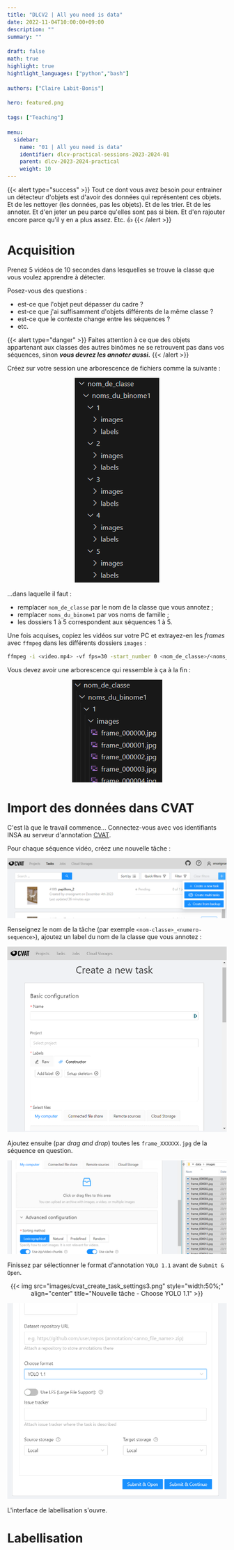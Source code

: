 ```yaml
---
title: "DLCV2 | All you need is data"
date: 2022-11-04T10:00:00+09:00
description: ""
summary: ""

draft: false
math: true 
highlight: true
hightlight_languages: ["python","bash"]

authors: ["Claire Labit-Bonis"]

hero: featured.png

tags: ["Teaching"]

menu:
  sidebar:
    name: "01 | All you need is data"
    identifier: dlcv-practical-sessions-2023-2024-01
    parent: dlcv-2023-2024-practical
    weight: 10
---
```


{{< alert type="success" >}}
Tout ce dont vous avez besoin pour entrainer un détecteur d'objets est d'avoir des données qui représentent ces objets. Et de les nettoyer (les données, pas les objets). Et de les trier. Et de les annoter. Et d'en jeter un peu parce qu'elles sont pas si bien. Et d'en rajouter encore parce qu'il y en a plus assez. Etc. :+1: 
{{< /alert >}}

# Acquisition

Prenez 5 vidéos de 10 secondes dans lesquelles se trouve la classe que vous voulez apprendre à détecter. 

Posez-vous des questions :
* est-ce que l'objet peut dépasser du cadre ?
* est-ce que j'ai suffisamment d'objets différents de la même classe ?
* est-ce que le contexte change entre les séquences ?
* etc.

{{< alert type="danger" >}}
Faites attention à ce que des objets appartenant aux classes des autres binômes ne se retrouvent pas dans vos séquences, sinon **_vous devrez les annoter aussi._**
{{< /alert >}}

Créez sur votre session une arborescence de fichiers comme la suivante :

<center>

![Arborescence de fichiers](images/arborescence.png)

</center>

...dans laquelle il faut :
* remplacer `nom_de_classe` par le nom de la classe que vous annotez ;
* remplacer `noms_du_binome1` par vos noms de famille ;
* les dossiers 1 à 5 correspondent aux séquences 1 à 5.

Une fois acquises, copiez les vidéos sur votre PC et extrayez-en les *frames* avec `ffmpeg` dans les différents dossiers `images` : 

  ```bash
  ffmpeg -i <video.mp4> -vf fps=30 -start_number 0 <nom_de_classe>/<noms_du_binome>/<num_sequence>/images/frame_%06d.jpg
  ```

Vous devez avoir une arborescence qui ressemble à ça à la fin :
<center>

![Arborescence de fichiers](images/arborescence_extract_images.png)

</center>

# Import des données dans CVAT

C'est là que le travail commence... Connectez-vous avec vos identifiants INSA au serveur d'annotation [CVAT](https://cvat.ens.insa-toulouse.fr/).

Pour chaque séquence vidéo, créez une nouvelle tâche :
<center>

![Nouvelle tâche](images/cvat_create_task.png)

</center>

Renseignez le nom de la tâche (par exemple `<nom-classe>_<numero-sequence>`), ajoutez un label du nom de la classe que vous annotez :

<center>

![Nouvelle tâche - Settings](images/cvat_create_task_settings.png)

</center>

Ajoutez ensuite (par *drag and drop*) toutes les `frame_XXXXXX.jpg` de la séquence en question.

<center>

![Nouvelle tâche - Add files](images/cvat_create_task_settings2.png)

</center>

Finissez par sélectionner le format d'annotation `YOLO 1.1` avant de `Submit & Open`.

<center>

{{< img src="images/cvat_create_task_settings3.png" style="width:50%;" align="center" title="Nouvelle tâche - Choose YOLO 1.1" >}}

![Nouvelle tâche - Choose YOLO 1.1](images/cvat_create_task_settings3.png)

</center>

L'interface de labellisation s'ouvre.

# Labellisation

